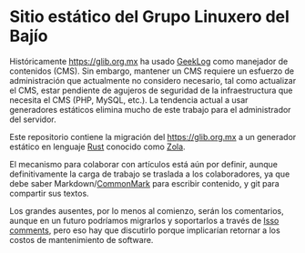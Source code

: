 # Sitio estático del Grupo Linuxero del Bajío

Históricamente <https://glib.org.mx> ha usado
[GeekLog](https://www.geeklog.net/) como manejador de contenidos (CMS). Sin
embargo, mantener un CMS requiere un esfuerzo de administración que actualmente
no considero necesario, tal como actualizar el CMS, estar pendiente de agujeros
de seguridad de la infraestructura que necesita el CMS (PHP, MySQL, etc.). La
tendencia actual a usar generadores estáticos elimina mucho de este trabajo para
el administrador del servidor.

Este repositorio contiene la migración del <https://glib.org.mx> a un generador
estático en lenguaje [Rust](https://www.rust-lang.org) conocido como
[Zola](https://www.getzola.org).

El mecanismo para colaborar con artículos está aún por definir, aunque
definitivamente la carga de trabajo se traslada a los colaboradores, ya que debe
saber Markdown/[CommonMark](https://spec.commonmark.org) para escribir
contenido, y git para compartir sus textos.

Los grandes ausentes, por lo menos al comienzo, serán los comentarios, aunque en
un futuro podríamos migrarlos y soportarlos a través de [Isso
comments](https://isso-comments.de/), pero eso hay que discutirlo porque
implicarían retornar a los costos de mantenimiento de software.
